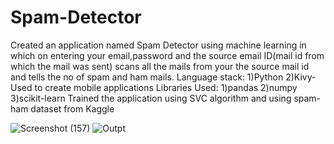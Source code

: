 # Spam-Detector
Created an application named Spam Detector using machine learning in which on entering your email,password and the source email ID(mail id from which the mail was sent) scans all the mails from your the source mail id and tells the no of spam and ham mails.
Language stack:
1)Python
2)Kivy-Used to create mobile applications
Libraries Used:
1)pandas
2)numpy
3)scikit-learn
Trained the application using SVC algorithm and using spam-ham dataset from Kaggle 

![Screenshot (157)](https://user-images.githubusercontent.com/95016288/186455531-ecce65b5-5785-45f1-ab3c-ff183e2be9b8.png)
![Outpt](https://user-images.githubusercontent.com/95016288/186455913-d49274e3-cacb-428e-bad0-76d43c13cab1.png)

